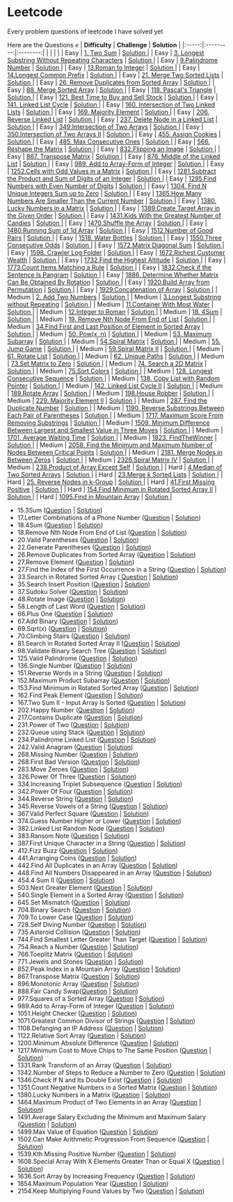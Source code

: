 # Leetcode
 Every problem questions of leetcode I have solved yet
 
 Here are the Questions ✊
 | **Difficulty** | **Challenge** | **Solution** |
 |:-----:|:---------:|:--------:|
 |  | []() | [  ]() |
 | Easy | [1. Two Sum](https://leetcode.com/problems/two-sum/) | [ Solution ](https://github.com/AshutoshRath1612/Leetcode/blob/main/TwoSum.java) |
 | Easy | [3. Longest Substring Without Repeating Characters](https://leetcode.com/problems/longest-substring-without-repeating-characters/) | [ Solution ](https://github.com/AshutoshRath1612/Leetcode/blob/main/LongestConsecutiveSequence.java) |
 | Easy | [9.Palindrome Number](https://leetcode.com/problems/palindrome-number/) | [ Solution ](https://github.com/AshutoshRath1612/Leetcode/blob/main/Palindrome_Number.java) |
 | Easy | [13.Roman to Integer](https://leetcode.com/problems/roman-to-integer/) | [ Solution ](https://github.com/AshutoshRath1612/Leetcode/blob/main/Roman_to_integer.java) |
 | Easy | [14.Longest Common Prefix](https://leetcode.com/problems/longest-common-prefix/) | [ Solution ](https://github.com/AshutoshRath1612/Leetcode/blob/main/LongestCommonPrefix.java) |
 | Easy | [21. Merge Two Sorted Lists](https://leetcode.com/problems/merge-two-sorted-lists/) | [ Solution ](https://github.com/AshutoshRath1612/Leetcode/blob/main/MergeTwoSortedList.java) |
 | Easy | [26. Remove Duplicates from Sorted Array](https://leetcode.com/problems/remove-duplicates-from-sorted-array/) | [ Solution ](https://github.com/AshutoshRath1612/Leetcode/blob/main/MaxConsecutiveOnes.java) |
 | Easy | [88. Merge Sorted Array](https://leetcode.com/problems/merge-sorted-array/) | [ Solution ](https://github.com/AshutoshRath1612/Leetcode/blob/main/MergeSortedArray.java) |
 | Easy | [118. Pascal's Triangle](https://leetcode.com/problems/pascals-triangle/) | [ Solution ](https://github.com/AshutoshRath1612/Leetcode/blob/main/PascalsTriangle.java) |
 | Easy | [121. Best Time to Buy and Sell Stock](https://leetcode.com/problems/best-time-to-buy-and-sell-stock/) | [ Solution ](https://github.com/AshutoshRath1612/Leetcode/blob/main/BestTimeTOBuySell.java) |
 | Easy | [141. Linked List Cycle](https://leetcode.com/problems/linked-list-cycle/) | [ Solution ](https://github.com/AshutoshRath1612/Leetcode/blob/main/LinkedListCycle.java) |
 | Easy | [160. Intersection of Two Linked Lists](https://leetcode.com/problems/intersection-of-two-linked-lists/) | [ Solution ](https://github.com/AshutoshRath1612/Leetcode/blob/main/IntersectionOfTwoLists.java) |
 | Easy | [169. Majority Element](https://leetcode.com/problems/majority-element/) | [ Solution ](https://github.com/AshutoshRath1612/Leetcode/blob/main/MajorityElements.java) |
 | Easy | [206. Reverse Linked List](https://leetcode.com/problems/reverse-linked-list/) | [ Solution ](https://github.com/AshutoshRath1612/Leetcode/blob/main/ReverseLinkedList.java) |
 | Easy | [237. Delete Node in a Linked List](https://leetcode.com/problems/delete-node-in-a-linked-list/) | [ Solution ](https://github.com/AshutoshRath1612/Leetcode/blob/main/DeleteNodeLL.java) |
 | Easy | [349.Intersection of Two Arrays](https://leetcode.com/problems/intersection-of-two-arrays/) | [ Solution ](https://github.com/AshutoshRath1612/Leetcode/blob/main/IntersectionTwoArrays.java) |
 | Easy | [350.Intersection of Two Arrays II](https://leetcode.com/problems/intersection-of-two-arrays-ii/) | [ Solution ](https://github.com/AshutoshRath1612/Leetcode/blob/main/IntersectionTwoArraysII.java) |
 | Easy | [455. Assign Cookies](https://leetcode.com/problems/assign-cookies/) | [ Solution ](https://github.com/AshutoshRath1612/Leetcode/blob/main/AssignCookies.java) |
 | Easy | [485. Max Consecutive Ones](https://leetcode.com/problems/max-consecutive-ones/) | [ Solution ](https://github.com/AshutoshRath1612/Leetcode/blob/main/MaxConsecutiveOnes.java) |
 | Easy | [566. Reshape the Matrix](https://leetcode.com/problems/reshape-the-matrix/) | [ Solution ](https://github.com/AshutoshRath1612/Leetcode/blob/main/ReshapeMatrix.java) |
 | Easy | [832.Flipping an Image](https://leetcode.com/problems/flipping-an-image/) | [ Solution ](https://github.com/AshutoshRath1612/Leetcode/blob/main/FlippingAnImage.java) |
 | Easy | [867. Transpose Matrix](https://leetcode.com/problems/transpose-matrix/) | [ Solution ](https://github.com/AshutoshRath1612/Leetcode/blob/main/TransposeMatrix.java) |
 | Easy | [876. Middle of the Linked List](https://leetcode.com/problems/middle-of-the-linked-list/) | [ Solution ](https://github.com/AshutoshRath1612/Leetcode/blob/main/MiddleOFLinkedList.java) |
 | Easy | [989. Add to Array-Form of Integer](https://leetcode.com/problems/add-to-array-form-of-integer/) | [ Solution ](https://github.com/AshutoshRath1612/Leetcode/blob/main/ArrayFormOfInteger.java) |
 | Easy | [1252.Cells with Odd Values in a Matrix](https://leetcode.com/problems/cells-with-odd-values-in-a-matrix/) | [ Solution ](https://github.com/AshutoshRath1612/Leetcode/blob/main/CellsWithOddValue.java) |
 | Easy | [1281.Subtract the Product and Sum of Digits of an Integer](https://leetcode.com/problems/subtract-the-product-and-sum-of-digits-of-an-integer/) | [ Solution ](https://github.com/AshutoshRath1612/Leetcode/blob/main/DifferenceOfProductAndSum.java) |
 | Easy | [1295.Find Numbers with Even Number of Digits](https://leetcode.com/problems/find-numbers-with-even-number-of-digits/) | [ Solution ](https://github.com/AshutoshRath1612/Leetcode/blob/main/Find_Numbers_with_Even_Number_of_Digits.java) |
 | Easy | [1304. Find N Unique Integers Sum up to Zero](https://leetcode.com/problems/find-n-unique-integers-sum-up-to-zero/) | [ Solution ](https://github.com/AshutoshRath1612/Leetcode/blob/main/SumToZero.java) |
 | Easy | [1365.How Many Numbers Are Smaller Than the Current Number](https://leetcode.com/problems/how-many-numbers-are-smaller-than-the-current-number/) | [ Solution ](https://github.com/AshutoshRath1612/Leetcode/blob/main/Number_Smaller_Than_Current_Num.java) |
 | Easy | [1380. Lucky Numbers in a Matrix](https://leetcode.com/problems/lucky-numbers-in-a-matrix/) | [ Solution ](https://github.com/AshutoshRath1612/Leetcode/blob/main/LuckyNumberInMatrix.java) |
 | Easy | [1389.Create Target Array in the Given Order](https://leetcode.com/problems/create-target-array-in-the-given-order/) | [ Solution ](https://github.com/AshutoshRath1612/Leetcode/blob/main/Create_TargetArrayOf_GivenOrder.java) |
 | Easy | [1431.Kids With the Greatest Number of Candies](https://leetcode.com/problems/kids-with-the-greatest-number-of-candies/) | [ Solution ](https://github.com/AshutoshRath1612/Leetcode/blob/main/Kid_with_Greatest_Candies.java) |
 | Easy | [1470.Shuffle the Array](https://leetcode.com/problems/shuffle-the-array/) | [ Solution ](https://github.com/AshutoshRath1612/Leetcode/blob/main/Shuffle_The_Array.java) |
 | Easy | [1480.Running Sum of 1d Array](https://leetcode.com/problems/running-sum-of-1d-array/) | [ Solution ](https://github.com/AshutoshRath1612/Leetcode/blob/main/RunningSum_of_Array.java) |
 | Easy | [1512.Number of Good Pairs](https://leetcode.com/problems/number-of-good-pairs/) | [ Solution ](https://github.com/AshutoshRath1612/Leetcode/blob/main/Number_of_Good_Pairs.java) |
 | Easy | [1518. Water Bottles](https://leetcode.com/problems/water-bottles/) | [ Solution ](https://github.com/AshutoshRath1612/Leetcode/blob/main/WaterBottles.java) |
 | Easy | [1550.Three Consecutive Odds](https://leetcode.com/problems/three-consecutive-odds/) | [ Solution ](https://github.com/AshutoshRath1612/Leetcode/blob/main/ThreeConsecutiveOdd.java) |
 | Easy | [1572.Matrix Diagonal Sum](https://leetcode.com/problems/matrix-diagonal-sum/) | [ Solution ](https://github.com/AshutoshRath1612/Leetcode/blob/main/MatrixDiagonalSum.java) |
 | Easy | [1598. Crawler Log Folder](https://leetcode.com/problems/crawler-log-folder/) | [ Solution ](https://github.com/AshutoshRath1612/Leetcode/blob/main/CrawlerLogFolderr.java) |
 | Easy | [1672.Richest Customer Wealth](https://leetcode.com/problems/richest-customer-wealth/) | [ Solution ](https://github.com/AshutoshRath1612/Leetcode/blob/main/Richest_Customer_Wealth.java) |
 | Easy | [1732.Find the Highest Altitude](https://leetcode.com/problems/find-the-highest-altitude/) | [ Solution ](https://github.com/AshutoshRath1612/Leetcode/blob/main/HighestAltitude.java) |
 | Easy | [1773.Count Items Matching a Rule](https://leetcode.com/problems/count-items-matching-a-rule/) | [ Solution ](https://github.com/AshutoshRath1612/Leetcode/blob/main/Count_item_MatchingRule.java) |
 | Easy | [1832.Check if the Sentence Is Pangram](https://leetcode.com/problems/check-if-the-sentence-is-pangram/) | [ Solution ](https://github.com/AshutoshRath1612/Leetcode/blob/main/Check_IfPangram.java) |
 | Easy | [1886. Determine Whether Matrix Can Be Obtained By Rotation](https://leetcode.com/problems/determine-whether-matrix-can-be-obtained-by-rotation/) | [ Solution ](https://github.com/AshutoshRath1612/Leetcode/blob/main/FindRotation.java) |
 | Easy | [1920.Build Array from Permutation](https://leetcode.com/problems/build-array-from-permutation/) | [ Solution ](https://github.com/AshutoshRath1612/Leetcode/blob/main/Build_Array_from_Permutation.java) |
 | Easy | [1929.Concatenation of Array](https://leetcode.com/problems/concatenation-of-array/) | [ Solution ](https://github.com/AshutoshRath1612/Leetcode/blob/main/Concatenation_of_Array.java) |
 | Medium | [2. Add Two Numbers](https://leetcode.com/problems/add-two-numbers/) | [ Solution ](https://github.com/AshutoshRath1612/Leetcode/blob/main/Add_two_nums.java) |
 | Medium | [3.Longest Substring without Repeating](https://leetcode.com/problems/longest-substring-without-repeating-characters/) | [ Solution ](https://github.com/AshutoshRath1612/Leetcode/blob/main/longest_substring_without_repeating.java) |
 | Medium | [11.Container With Most Water](https://leetcode.com/problems/container-with-most-water/) | [ Solution ](https://github.com/AshutoshRath1612/Leetcode/blob/main/Container_With_Most_Water.java) |
 | Medium | [12.Integer to Roman](https://leetcode.com/problems/integer-to-roman/) | [ Solution ](https://github.com/AshutoshRath1612/Leetcode/blob/main/Integer_to_Roman.java) |
 | Medium | [18. 4Sum](https://leetcode.com/problems/4sum/) | [ Solution ](https://github.com/AshutoshRath1612/Leetcode/blob/main/_4Sum.java) |
 | Medium | [19. Remove Nth Node From End of List](https://leetcode.com/problems/remove-nth-node-from-end-of-list/) | [ Solution ](https://github.com/AshutoshRath1612/Leetcode/blob/main/RemoveNthNodeFromEnd.java) |
 | Medium | [34.Find First and Last Position of Element in Sorted Array](https://leetcode.com/problems/find-first-and-last-position-of-element-in-sorted-array/) | [ Solution ](https://github.com/AshutoshRath1612/Leetcode/blob/main/First_Last_of_Sorted_Array.java) |
 | Medium | [50. Pow(x, n)](https://leetcode.com/problems/powx-n/) | [ Solution ](https://github.com/AshutoshRath1612/Leetcode/blob/main/Pow_x_n_.java) |
 | Medium | [53. Maximum Subarray](https://leetcode.com/problems/maximum-subarray/) | [ Solution ](https://github.com/AshutoshRath1612/Leetcode/blob/main/MaximumSubarray.java) |
 | Medium | [54.Spiral Matrix](https://leetcode.com/problems/spiral-matrix/) | [ Solution ](https://github.com/AshutoshRath1612/Leetcode/blob/main/SpiralMatrix.java) |
 | Medium | [55. Jump Game](https://leetcode.com/problems/jump-game/) | [ Solution ](https://github.com/AshutoshRath1612/Leetcode/blob/main/JumpGame.java) |
 | Medium | [59.Spiral Matrix II](https://leetcode.com/problems/spiral-matrix-ii/) | [ Solution ](https://github.com/AshutoshRath1612/Leetcode/blob/main/SpiralMatrix_II.java) |
 | Medium | [61. Rotate List](https://leetcode.com/problems/rotate-list/) | [ Solution ](https://github.com/AshutoshRath1612/Leetcode/blob/main/RotateList.java) |
 | Medium | [62. Unique Paths](https://leetcode.com/problems/unique-paths/) | [ Solution ](https://github.com/AshutoshRath1612/Leetcode/blob/main/UniquePaths.java) |
 | Medium | [73.Set Matrix to Zero](https://leetcode.com/problems/set-matrix-zeroes/) | [ Solution ](https://github.com/AshutoshRath1612/Leetcode/blob/main/SetMatrixZero.java) |
 | Medium | [74. Search a 2D Matrix](https://leetcode.com/problems/search-a-2d-matrix/) | [ Solution ](https://github.com/AshutoshRath1612/Leetcode/blob/main/Search2dmatrix.java) |
 | Medium | [75.Sort Colors](https://leetcode.com/problems/sort-colors/) | [ Solution ](https://github.com/AshutoshRath1612/Leetcode/blob/main/SortColors.java) |
 | Medium | [128. Longest Consecutive Sequence](https://leetcode.com/problems/longest-consecutive-sequence/) | [ Solution ](https://github.com/AshutoshRath1612/Leetcode/blob/main/LongestConsecutiveSequence.java) |
 | Medium | [138. Copy List with Random Pointer](https://leetcode.com/problems/copy-list-with-random-pointer/) | [ Solution ](https://github.com/AshutoshRath1612/Leetcode/blob/main/CopyListWithRandomPointer.java) |
 | Medium | [142. Linked List Cycle II](https://leetcode.com/problems/linked-list-cycle-ii/) | [ Solution ](https://github.com/AshutoshRath1612/Leetcode/blob/main/LinkedListCycleII.java) |
 | Medium | [189.Rotate Array](https://leetcode.com/problems/rotate-array/) | [ Solution ](https://github.com/AshutoshRath1612/Leetcode/blob/main/RotateArray.java) |
 | Medium | [198.House Robber](https://leetcode.com/problems/house-robber/) | [ Solution ](https://github.com/AshutoshRath1612/Leetcode/blob/main/House_Robber.java) |
 | Medium | [229. Majority Element II](https://leetcode.com/problems/majority-element-ii/) | [ Solution ](https://github.com/AshutoshRath1612/Leetcode/blob/main/MajorityElementII.java) |
 | Medium | [287. Find the Duplicate Number](https://leetcode.com/problems/find-the-duplicate-number/) | [ Solution ](https://github.com/AshutoshRath1612/Leetcode/blob/main/FindDuplicate.java) |
 | Medium | [1190. Reverse Substrings Between Each Pair of Parentheses](https://leetcode.com/problems/reverse-substrings-between-each-pair-of-parentheses/) | [ Solution ](https://github.com/AshutoshRath1612/Leetcode/blob/main/ReverseSubstringBetweenParenthesis.java) |
 | Medium | [1717. Maximum Score From Removing Substrings](https://leetcode.com/problems/maximum-score-from-removing-substrings/) | [ Solution ](https://github.com/AshutoshRath1612/Leetcode/blob/main/MaximumScoreFromRemovingSubstring.java) |
 | Medium | [1509. Minimum Difference Between Largest and Smallest Value in Three Moves](https://leetcode.com/problems/minimum-difference-between-largest-and-smallest-value-in-three-moves/) | [ Solution ](https://github.com/AshutoshRath1612/Leetcode/blob/main/MinDiffBetweenLargeAndSmall.java) |
 | Medium | [1701. Average Waiting Time](https://leetcode.com/problems/average-waiting-time/) | [ Solution ](https://github.com/AshutoshRath1612/Leetcode/blob/main/AverageWaitingTime.java) |
 | Medium | [1823. FindTheWinner](https://leetcode.com/problems/find-the-winner-of-the-circular-game/) | [ Solution ](https://github.com/AshutoshRath1612/Leetcode/blob/main/FindTheWinner.java) |
 | Medium | [2058. Find the Minimum and Maximum Number of Nodes Between Critical Points](https://leetcode.com/problems/find-the-minimum-and-maximum-number-of-nodes-between-critical-points/) | [ Solution ](https://github.com/AshutoshRath1612/Leetcode/blob/main/MinAndMaxNodeBetweenCriticalPoint.java) |
 | Medium | [2181. Merge Nodes in Between Zeros](https://leetcode.com/problems/merge-nodes-in-between-zeros/) | [ Solution ](https://github.com/AshutoshRath1612/Leetcode/blob/main/MergeNodesBetweenZeros.java) |
 | Medium | [2326.Spiral Matrix IV](https://leetcode.com/problems/spiral-matrix-iv/) | [ Solution ](https://github.com/AshutoshRath1612/Leetcode/blob/main/SpiralMatrix_IV.java) |
 | Medium | [238.Product of Array Except Self](https://leetcode.com/problems/product-of-array-except-self/) | [ Solution ](https://github.com/AshutoshRath1612/Leetcode/blob/main/ProductOfArrayExceptSelf.java) |
 | Hard | [4.Median of Two Sorted Arrays](https://leetcode.com/problems/median-of-two-sorted-arrays/) | [ Solution ](https://github.com/AshutoshRath1612/Leetcode/blob/main/median_of_two_array.java) |
 | Hard | [23.Merge k Sorted Lists](https://leetcode.com/problems/merge-k-sorted-lists/) | [ Solution ](https://github.com/AshutoshRath1612/Leetcode/blob/main/MergeKSortedList.java) |
 | Hard | [25. Reverse Nodes in k-Group](https://leetcode.com/problems/reverse-nodes-in-k-group/) | [ Solution ](https://github.com/AshutoshRath1612/Leetcode/blob/main/ReverseNodeinKGroups.java) |
 | Hard | [41.First Missing Positive](https://leetcode.com/problems/first-missing-positive/) | [ Solution ](https://github.com/AshutoshRath1612/Leetcode/blob/main/FindMissingPositive.java) |
 | Hard | [154.Find Minimum in Rotated Sorted Array II](https://leetcode.com/problems/find-minimum-in-rotated-sorted-array-ii/) | [ Solution ](https://github.com/AshutoshRath1612/Leetcode/blob/main/MinimumInRotatedSortedArray_II.java) |
 | Hard | [1095.Find in Mountain Array](https://leetcode.com/problems/find-in-mountain-array/) | [ Solution ](https://github.com/AshutoshRath1612/Leetcode/blob/main/Find_In_Mountain_Array.java) |
- 15.3Sum (<a href="https://leetcode.com/problems/3sum/">Question</a> | <a href="https://github.com/AshutoshRath1612/Leetcode/blob/main/_3Sum.java">Solution</a>)
- 17.Letter Combinations of a Phone Number (<a href="https://leetcode.com/problems/letter-combinations-of-a-phone-number/">Question</a> | <a href="https://github.com/AshutoshRath1612/Leetcode/blob/main/Letter_Combinations_ofPhone_Number.java">Solution</a>)
- 18.4Sum (<a href="https://leetcode.com/problems/4sum/">Question</a> | <a href="https://github.com/AshutoshRath1612/Leetcode/blob/main/_4Sum.java">Solution</a>)
- 18.Remove Nth Node From End of List (<a href="https://leetcode.com/problems/remove-nth-node-from-end-of-list/">Question</a> | <a href="https://github.com/AshutoshRath1612/Leetcode/blob/main/RemoveNthNodeFromEnd.java">Solution</a>)
- 20.Valid Parentheses (<a href="https://leetcode.com/problems/valid-parentheses/">Question</a> | <a href="https://github.com/AshutoshRath1612/Leetcode/blob/main/ValidParenthesis.java">Solution</a>)
- 22.Generate Parentheses (<a href="https://leetcode.com/problems/generate-parentheses/">Question</a> | <a href="https://github.com/AshutoshRath1612/Leetcode/blob/main/GenerateParentheses.java">Solution</a>)
- 26.Remove Duplicates from Sorted Array (<a href="https://leetcode.com/problems/remove-duplicates-from-sorted-array/">Question</a> | <a href="https://github.com/AshutoshRath1612/Leetcode/blob/main/RemoveDuplicatesFromSortedArray.java">Solution</a>)
- 27.Remove Element (<a href="https://leetcode.com/problems/remove-element/">Question</a> | <a href="https://github.com/AshutoshRath1612/Leetcode/blob/main/RemoveElement.java">Solution</a>)
- 27.Find the Index of the First Occurrence in a String (<a href="https://leetcode.com/problems/find-the-index-of-the-first-occurrence-in-a-string/">Question</a> | <a href="https://github.com/AshutoshRath1612/Leetcode/blob/main/FindIndexOFFirstOccurance.java">Solution</a>)
- 33.Search in Rotated Sorted Array (<a href="https://leetcode.com/problems/search-in-rotated-sorted-array/"> Question</a> | <a href="https://github.com/AshutoshRath1612/Leetcode/blob/main/Search_in_Roated_Array.java">Solution</a>)
- 35.Search Insert Position (<a href="https://leetcode.com/problems/search-insert-position/description/">Question</a> | <a href="https://github.com/AshutoshRath1612/Leetcode/blob/main/SearchInsertPosition.java">Solution</a>)
- 37.Sudoku Solver (<a href="https://leetcode.com/problems/sudoku-solver/">Question</a> | <a href="https://github.com/AshutoshRath1612/Leetcode/blob/main/SudokuSolver.java">Solution</a>)
- 48.Rotate Image (<a href="https://leetcode.com/problems/rotate-image/">Question</a> | <a href="https://github.com/AshutoshRath1612/Leetcode/blob/main/RotateImage.java">Solution</a>)
- 58.Length of Last Word (<a href="https://leetcode.com/problems/length-of-last-word/">Question</a> | <a href="https://github.com/AshutoshRath1612/Leetcode/blob/main/LengthOfLastWord.java">Solution</a>)
- 66.Plus One (<a href="https://leetcode.com/problems/plus-one/">Question</a> | <a href="https://github.com/AshutoshRath1612/Leetcode/blob/main/PlusOne.java">Solution</a>)
- 67.Add Binary (<a href="https://leetcode.com/problems/add-binary/">Question</a> | <a href="https://github.com/AshutoshRath1612/Leetcode/blob/main/AddBinary.java">Solution</a>)
- 69.Sqrt(x) (<a href="https://leetcode.com/problems/sqrtx/">Question</a> | <a href="https://github.com/AshutoshRath1612/Leetcode/blob/main/Sqrt_x.java">Solution</a>)
- 70.Climbing Stairs (<a href="https://leetcode.com/problems/climbing-stairs/">Question</a> | <a href="https://github.com/AshutoshRath1612/Leetcode/blob/main/ClimbingStairs.java">Solution</a>)
- 81.Search in Rotated Sorted Array II (<a href="https://leetcode.com/problems/search-in-rotated-sorted-array-ii/">Question</a> | <a href="https://github.com/AshutoshRath1612/Leetcode/blob/main/Search_in_Rotated_Array_II.java">Solution</a>)
- 98.Validate Binary Search Tree (<a href="https://leetcode.com/problems/validate-binary-search-tree/">Question</a> | <a href="https://github.com/AshutoshRath1612/Leetcode/blob/main/Validate_Binary_Search_Tree.java">Solution</a>)
- 125.Valid Palindrome (<a href="https://leetcode.com/problems/valid-palindrome/">Question</a> | <a href="https://github.com/AshutoshRath1612/Leetcode/blob/main/ValidPalindrome.java">Solution</a>)
- 136.Single Number (<a href="https://leetcode.com/problems/single-number/">Question</a> | <a href="https://github.com/AshutoshRath1612/Leetcode/blob/main/SingleNumber.java">Solution</a>)
- 151.Reverse Words in a String (<a href="https://leetcode.com/problems/reverse-words-in-a-string/">Question</a> | <a href="https://github.com/AshutoshRath1612/Leetcode/blob/main/Reverse_word_in_a_string.java">Solution</a>)
- 152.Maximum Product Subarray (<a href="https://leetcode.com/problems/maximum-product-subarray/">Question</a> | <a href="https://github.com/AshutoshRath1612/Leetcode/blob/main/MaximumProductSubarray.java">Solution</a>)
- 153.Find Minimum in Rotated Sorted Array (<a href="https://leetcode.com/problems/find-minimum-in-rotated-sorted-array/">Question</a> | <a href="https://github.com/AshutoshRath1612/Leetcode/blob/main/MinimumInRotatedSortedArray.java">Solution</a>)
- 162.Find Peak Element (<a href="https://leetcode.com/problems/find-peak-element/">Question</a> | <a href="https://github.com/AshutoshRath1612/Leetcode/blob/main/Peak_Element.java">Solution</a>)
- 167.Two Sum II - Input Array Is Sorted (<a href="https://leetcode.com/problems/two-sum-ii-input-array-is-sorted/">Question</a> | <a href="https://github.com/AshutoshRath1612/Leetcode/blob/main/TwoSum_II.java">Solution</a>)
- 202.Happy Number (<a href="https://leetcode.com/problems/happy-number/">Question</a> | <a href="https://github.com/AshutoshRath1612/Leetcode/blob/main/Happy_numbers.java">Solution</a>)
- 217.Contains Duplicate (<a href="https://leetcode.com/problems/contains-duplicate/">Question</a> | <a href="https://github.com/AshutoshRath1612/Leetcode/blob/main/ContainsDuplicate.java">Solution</a>)
- 231.Power of Two (<a href="https://leetcode.com/problems/power-of-two/">Question</a> | <a href="https://github.com/AshutoshRath1612/Leetcode/blob/main/PowerOfTwo.java">Solution</a>)
- 232.Queue using Stack (<a href="https://leetcode.com/problems/implement-queue-using-stacks/">Question</a> | <a href="https://github.com/AshutoshRath1612/Leetcode/blob/main/QueueUsingStack.java">Solution</a>)
- 234.Palindrome Linked List (<a href="https://leetcode.com/problems/palindrome-linked-list/">Question</a> | <a href="https://github.com/AshutoshRath1612/Leetcode/blob/main/Palindrome_Linked_List.java">Solution</a>)
- 242.Valid Anagram (<a href="https://leetcode.com/problems/valid-anagram/">Question</a> | <a href="https://github.com/AshutoshRath1612/Leetcode/blob/main/ValidAnagram.java">Solution</a>)
- 268.Missing Number (<a href="https://leetcode.com/problems/missing-number/">Question</a> | <a href="https://github.com/AshutoshRath1612/Leetcode/blob/main/MissingNumber.java">Solution</a>)
- 268.First Bad Version (<a href="https://leetcode.com/problems/first-bad-version/">Question</a> | <a href="https://github.com/AshutoshRath1612/Leetcode/blob/main/FirstBadVersion.java">Solution</a>)
- 283.Move Zeroes (<a href="https://leetcode.com/problems/move-zeroes/">Question</a> | <a href="https://github.com/AshutoshRath1612/Leetcode/blob/main/MoveZeros.java">Solution</a>)
- 326.Power Of Three (<a href="https://leetcode.com/problems/power-of-three/">Question</a> | <a href="https://github.com/AshutoshRath1612/Leetcode/blob/main/PoweOf3.java">Solution</a>)
- 334.Increasing Triplet Subsequence (<a href="https://leetcode.com/problems/increasing-triplet-subsequence/">Question</a> | <a href="https://github.com/AshutoshRath1612/Leetcode/blob/main/IncreasingTripletSubsequence.java">Solution</a>)
- 342.Power Of Four (<a href="https://leetcode.com/problems/power-of-four/">Question</a> | <a href="https://github.com/AshutoshRath1612/Leetcode/blob/main/PowerOfFour.java">Solution</a>)
- 344.Reverse String (<a href="https://leetcode.com/problems/reverse-string/">Question</a> | <a href="https://github.com/AshutoshRath1612/Leetcode/blob/main/ReverseString.java">Solution</a>)
- 345.Reverse Vowels of a String (<a href="https://leetcode.com/problems/reverse-vowels-of-a-string/">Question</a> | <a href="https://github.com/AshutoshRath1612/Leetcode/blob/main/ReverseVowellInString.java">Solution</a>)
- 367.Valid Perfect Square (<a href="https://leetcode.com/problems/valid-perfect-square/">Question</a> | <a href="https://github.com/AshutoshRath1612/Leetcode/blob/main/ValidPerfectSquare.java">Solution</a>)
- 374.Guess Number Higher or Lower (<a href="https://leetcode.com/problems/guess-number-higher-or-lower/">Question</a> | <a href="https://github.com/AshutoshRath1612/Leetcode/blob/main/GuessNumberHigherOrLower.java">Solution</a>)
- 382.Linked List Random Node (<a href="https://leetcode.com/problems/linked-list-random-node/">Question</a> | <a href="https://github.com/AshutoshRath1612/Leetcode/blob/main/LinkedListRandomNode.java">Solution</a>)
- 383.Ransom Note (<a href="https://leetcode.com/problems/ransom-note/">Question</a> | <a href="https://github.com/AshutoshRath1612/Leetcode/blob/main/RansomNote.java">Solution</a>)
- 387.First Unique Character in a String (<a href="https://leetcode.com/problems/first-unique-character-in-a-string/">Question</a> | <a href="https://github.com/AshutoshRath1612/Leetcode/blob/main/FirstUniqueInString.java">Solution</a>)
- 412.Fizz Buzz (<a href="https://leetcode.com/problems/fizz-buzz/">Question</a> | <a href="https://github.com/AshutoshRath1612/Leetcode/blob/main/FizzBuzz.java">Solution</a>)
- 441.Arranging Coins (<a href="https://leetcode.com/problems/arranging-coins/">Question</a> | <a href="https://github.com/AshutoshRath1612/Leetcode/blob/main/ArrangingCoins.java">Solution</a>)
- 442.Find All Duplicates in an Array (<a href="https://leetcode.com/problems/find-all-duplicates-in-an-array/">Question</a> | <a href="https://github.com/AshutoshRath1612/Leetcode/blob/main/FindAllDuplicates.java">Solution</a>)
- 448.Find All Numbers Disappeared in an Array (<a href="https://leetcode.com/problems/find-all-numbers-disappeared-in-an-array/">Question</a> | <a href="https://github.com/AshutoshRath1612/Leetcode/blob/main/All_NumsDisapperedInArray.java">Solution</a>)
- 454.4 Sum II (<a href="https://leetcode.com/problems/4sum-ii/">Question</a> | <a href="https://github.com/AshutoshRath1612/Leetcode/blob/main/_4SumII.java">Solution</a>)
- 503.Next Greater Element (<a href="https://leetcode.com/problems/next-greater-element-ii/">Question</a> | <a href="https://github.com/AshutoshRath1612/Leetcode/blob/main/NextGreaterElement_ii.java">Solution</a>)
- 540.Single Element in a Sorted Array (<a href="https://leetcode.com/problems/single-element-in-a-sorted-array/">Question</a> | <a href="https://github.com/AshutoshRath1612/Leetcode/blob/main/SingleElementInSortedArray.java">Solution</a>)
- 645.Set Mismatch (<a href="https://leetcode.com/problems/set-mismatch/">Question</a> | <a href="https://github.com/AshutoshRath1612/Leetcode/blob/main/SetMismatch.java">Solution</a>)
- 704.Binary Search (<a href="https://leetcode.com/problems/binary-search/">Question</a> | <a href="https://github.com/AshutoshRath1612/Leetcode/blob/main/BinarySearch.java">Solution</a>)
- 709.To Lower Case (<a href="https://leetcode.com/problems/to-lower-case/">Question</a> | <a href="https://github.com/AshutoshRath1612/Leetcode/blob/main/toLowerCase.java">Solution</a>)
- 728.Self Diving Number (<a href="https://leetcode.com/problems/self-dividing-numbers/">Question</a> | <a href="https://github.com/AshutoshRath1612/Leetcode/blob/main/SelfDivingNumber.java">Solution</a>)
- 735.Asteroid Collision (<a href="https://leetcode.com/problems/asteroid-collision/">Question</a> | <a href="https://github.com/AshutoshRath1612/Leetcode/blob/main/AstroidCollision.java">Solution</a>)
- 744.Find Smallest Letter Greater Than Target (<a href="https://leetcode.com/problems/find-smallest-letter-greater-than-target/">Question</a> | <a href="https://github.com/AshutoshRath1612/Leetcode/blob/main/Smallest_letter_greater_then_target.java">Solution</a>)
- 754.Reach a Number (<a href="https://leetcode.com/problems/reach-a-number/">Question</a> | <a href="https://github.com/AshutoshRath1612/Leetcode/blob/main/ReachANumber.java">Solution</a>)
- 766.Toeplitz Matrix (<a href="https://leetcode.com/problems/toeplitz-matrix/">Question</a> | <a href="https://github.com/AshutoshRath1612/Leetcode/blob/main/ToeplitzMatrix.java">Solution</a>)
- 771.Jewels and Stones (<a href="https://leetcode.com/problems/jewels-and-stones/">Question</a> | <a href="https://github.com/AshutoshRath1612/Leetcode/blob/main/JewelsStones.java">Solution</a>)
- 852.Peak Index in a Mountain Array (<a href="https://leetcode.com/problems/peak-index-in-a-mountain-array/">Question</a> | <a href="https://github.com/AshutoshRath1612/Leetcode/blob/main/Peak_Index_in_Mountain_Array.java">Solution</a>)
- 867.Transpose Matrix (<a href="https://leetcode.com/problems/transpose-matrix/">Question</a> | <a href="https://github.com/AshutoshRath1612/Leetcode/blob/main/TransposeMatrix.java">Solution</a>)
- 896.Monotonic Array (<a href="https://leetcode.com/problems/monotonic-array/">Question</a> | <a href="https://github.com/AshutoshRath1612/Leetcode/blob/main/MonotonicArray.java">Solution</a>)
- 888.Fair Candy Swap(<a href="https://leetcode.com/problems/fair-candy-swap/">Question</a> | <a href="https://github.com/AshutoshRath1612/Leetcode/blob/main/FairCandyswap.java">Solution</a>)
- 977.Squares of a Sorted Array (<a href="https://leetcode.com/problems/squares-of-a-sorted-array/">Question</a> | <a href="https://github.com/AshutoshRath1612/Leetcode/blob/main/sqOfSortedArray.java">Solution</a>)
- 989.Add to Array-Form of Integer (<a href="https://leetcode.com/problems/add-to-array-form-of-integer/">Question</a> | <a href="https://github.com/AshutoshRath1612/Leetcode/blob/main/ArrayFormOfInteger.java">Solution</a>)
- 1051.Height Checker (<a href="https://leetcode.com/problems/height-checker/">Question</a> | <a href="https://github.com/AshutoshRath1612/Leetcode/blob/main/HeightChecker.java">Solution</a>)
- 1071.Greatest Common Divisor of Strings (<a href="https://leetcode.com/problems/greatest-common-divisor-of-strings/">Question</a> | <a href="https://github.com/AshutoshRath1612/Leetcode/blob/main/Greatest_Common_Divisor_of_Strings.java">Solution</a>)
- 1108.Defanging an IP Address (<a href="https://leetcode.com/problems/defanging-an-ip-address/">Question</a> | <a href="https://github.com/AshutoshRath1612/Leetcode/blob/main/Defanging_IP.java">Solution</a>)
- 1122.Relative Sort Array (<a href="https://leetcode.com/problems/relative-sort-array/">Question</a> | <a href="https://github.com/AshutoshRath1612/Leetcode/blob/main/RelativeSortArray.java">Solution</a>)
- 1200.Minimum Absolute Difference (<a href="https://leetcode.com/problems/minimum-absolute-difference/">Question</a> | <a href="https://github.com/AshutoshRath1612/Leetcode/blob/main/MinimumAbsoluteDifference.java">Solution</a>)
- 1217.Minimum Cost to Move Chips to The Same Position (<a href="https://leetcode.com/problems/minimum-cost-to-move-chips-to-the-same-position/">Question</a> | <a href="https://github.com/AshutoshRath1612/Leetcode/blob/main/MinimumCostToMoveCHip.java">Solution</a>)
- 1331.Rank Transform of an Array (<a href="https://leetcode.com/problems/rank-transform-of-an-array/">Question</a> | <a href="https://github.com/AshutoshRath1612/Leetcode/blob/main/RankTransform.java">Solution</a>)
- 1342.Number of Steps to Reduce a Number to Zero (<a href="https://leetcode.com/problems/number-of-steps-to-reduce-a-number-to-zero/">Question</a> | <a href="https://github.com/AshutoshRath1612/Leetcode/blob/main/NumberOfStepsto0.java">Solution</a>)
- 1346.Check If N and Its Double Exist (<a href="https://leetcode.com/problems/check-if-n-and-its-double-exist/description/">Question</a> | <a href="https://github.com/AshutoshRath1612/Leetcode/blob/main/NandDoubleExist.java">Solution</a>)
- 1351.Count Negative Numbers in a Sorted Matrix (<a href="https://leetcode.com/problems/count-negative-numbers-in-a-sorted-matrix/description/">Question</a> | <a href="https://github.com/AshutoshRath1612/Leetcode/blob/main/CountNegativeInMatrix.java">Solution</a>)
- 1380.Lucky Numbers in a Matrix (<a href="https://leetcode.com/problems/lucky-numbers-in-a-matrix/">Question</a> | <a href="https://github.com/AshutoshRath1612/Leetcode/blob/main/LuckyNumberInMatrix.java">Solution</a>)
- 1464.Maximum Product of Two Elements in an Array (<a href="https://leetcode.com/problems/maximum-product-of-two-elements-in-an-array/">Question</a> | <a href="https://github.com/AshutoshRath1612/Leetcode/blob/main/MaxProductOfTwoElement.java">Solution</a>)
- 1491.Average Salary Excluding the Minimum and Maximum Salary (<a href="https://leetcode.com/problems/average-salary-excluding-the-minimum-and-maximum-salary/">Question</a> | <a href="https://github.com/AshutoshRath1612/Leetcode/blob/main/AverageSalarayExcludingMM.java">Solution</a>)
- 1499.Max Value of Equation (<a href="https://leetcode.com/problems/max-value-of-equation/description/">Question</a> | <a href="https://github.com/AshutoshRath1612/Leetcode/blob/main/MaxValueOfEquation.java">Solution</a>)
- 1502.Can Make Arithmetic Progression From Sequence (<a href="https://leetcode.com/problems/can-make-arithmetic-progression-from-sequence/">Question</a> | <a href="https://github.com/AshutoshRath1612/Leetcode/blob/main/AR_FromSequence.java">Solution</a>)
- 1539.Kth Missing Positive Number (<a href="https://leetcode.com/problems/kth-missing-positive-number/description/">Question</a> | <a href="https://github.com/AshutoshRath1612/Leetcode/blob/main/KthMissingNumber.java">Solution</a>)
- 1608.Special Array With X Elements Greater Than or Equal X (<a href="https://leetcode.com/problems/special-array-with-x-elements-greater-than-or-equal-x/description/">Question</a> | <a href="https://github.com/AshutoshRath1612/Leetcode/blob/main/SpecialArrayElemGrEqX.java">Solution</a>)
- 1636.Sort Array by Increasing Frequency (<a href="https://leetcode.com/problems/sort-array-by-increasing-frequency/">Question</a> | <a href="https://github.com/AshutoshRath1612/Leetcode/blob/main/SortByIncreasingFrequency.java">Solution</a>)
- 1854.Maximum Population Year (<a href="https://leetcode.com/problems/maximum-population-year/">Question</a> | <a href="https://github.com/AshutoshRath1612/Leetcode/blob/main/MaximumPopulationYear.java">Solution</a>)
- 2154.Keep Multiplying Found Values by Two (<a href="https://leetcode.com/problems/keep-multiplying-found-values-by-two/">Question</a> | <a href="https://github.com/AshutoshRath1612/Leetcode/blob/main/KeepMulbyTwo.java">Solution</a>)

